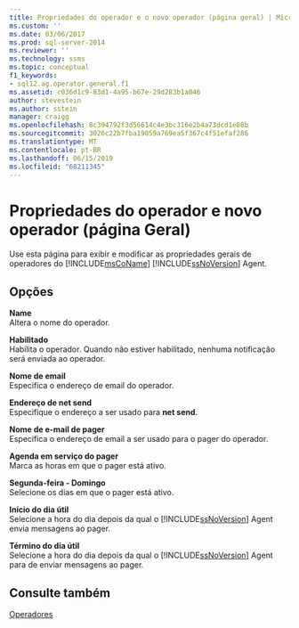 ```yaml
---
title: Propriedades do operador e o novo operador (página geral) | Microsoft Docs
ms.custom: ''
ms.date: 03/06/2017
ms.prod: sql-server-2014
ms.reviewer: ''
ms.technology: ssms
ms.topic: conceptual
f1_keywords:
- sql12.ag.operator.general.f1
ms.assetid: c036d1c9-83d1-4a95-b67e-29d283b1a046
author: stevestein
ms.author: sstein
manager: craigg
ms.openlocfilehash: 8c394792f3d56614c4e3bc316e2b4a73dcd1e88b
ms.sourcegitcommit: 3026c22b7fba19059a769ea5f367c4f51efaf286
ms.translationtype: MT
ms.contentlocale: pt-BR
ms.lasthandoff: 06/15/2019
ms.locfileid: "68211345"
---
```

# <a name="operator-properties-and-new-operator-general-page"></a>Propriedades do operador e novo operador (página Geral)
  Use esta página para exibir e modificar as propriedades gerais de operadores do [!INCLUDE[msCoName](../../includes/msconame-md.md)] [!INCLUDE[ssNoVersion](../../includes/ssnoversion-md.md)] Agent.  
  
## <a name="options"></a>Opções  
 **Name**  
 Altera o nome do operador.  
  
 **Habilitado**  
 Habilita o operador. Quando não estiver habilitado, nenhuma notificação será enviada ao operador.  
  
 **Nome de email**  
 Especifica o endereço de email do operador.  
  
 **Endereço de net send**  
 Especifique o endereço a ser usado para **net send**.  
  
 **Nome de e-mail de pager**  
 Especifica o endereço de email a ser usado para o pager do operador.  
  
 **Agenda em serviço do pager**  
 Marca as horas em que o pager está ativo.  
  
 **Segunda-feira - Domingo**  
 Selecione os dias em que o pager está ativo.  
  
 **Início do dia útil**  
 Selecione a hora do dia depois da qual o [!INCLUDE[ssNoVersion](../../includes/ssnoversion-md.md)] Agent envia mensagens ao pager.  
  
 **Término do dia útil**  
 Selecione a hora do dia depois da qual o [!INCLUDE[ssNoVersion](../../includes/ssnoversion-md.md)] Agent para de enviar mensagens ao pager.  
  
## <a name="see-also"></a>Consulte também  
 [Operadores](operators.md)  
  
  
